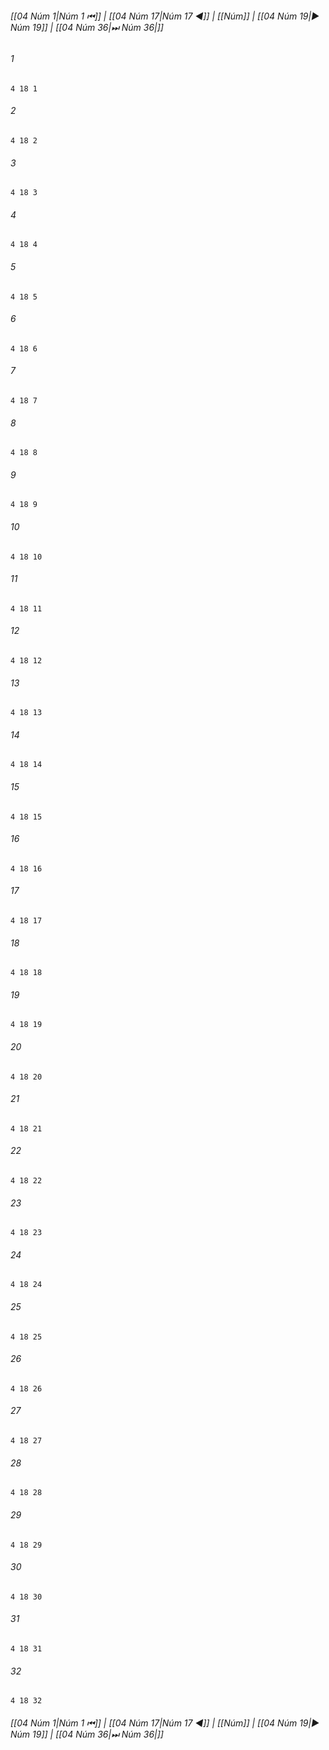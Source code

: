 
###### [[04 Núm 1|Núm 1 ⏮]] | [[04 Núm 17|Núm 17 ◀]] | [[Núm]] | [[04 Núm 19|▶ Núm 19]] | [[04 Núm 36|⏭ Núm 36|]]

###### 1
``` verse
4 18 1 
```
###### 2
``` verse
4 18 2 
```
###### 3
``` verse
4 18 3 
```
###### 4
``` verse
4 18 4 
```
###### 5
``` verse
4 18 5 
```
###### 6
``` verse
4 18 6 
```
###### 7
``` verse
4 18 7 
```
###### 8
``` verse
4 18 8 
```
###### 9
``` verse
4 18 9 
```
###### 10
``` verse
4 18 10 
```
###### 11
``` verse
4 18 11 
```
###### 12
``` verse
4 18 12 
```
###### 13
``` verse
4 18 13 
```
###### 14
``` verse
4 18 14 
```
###### 15
``` verse
4 18 15 
```
###### 16
``` verse
4 18 16 
```
###### 17
``` verse
4 18 17 
```
###### 18
``` verse
4 18 18 
```
###### 19
``` verse
4 18 19 
```
###### 20
``` verse
4 18 20 
```
###### 21
``` verse
4 18 21 
```
###### 22
``` verse
4 18 22 
```
###### 23
``` verse
4 18 23 
```
###### 24
``` verse
4 18 24 
```
###### 25
``` verse
4 18 25 
```
###### 26
``` verse
4 18 26 
```
###### 27
``` verse
4 18 27 
```
###### 28
``` verse
4 18 28 
```
###### 29
``` verse
4 18 29 
```
###### 30
``` verse
4 18 30 
```
###### 31
``` verse
4 18 31 
```
###### 32
``` verse
4 18 32 
```

###### [[04 Núm 1|Núm 1 ⏮]] | [[04 Núm 17|Núm 17 ◀]] | [[Núm]] | [[04 Núm 19|▶ Núm 19]] | [[04 Núm 36|⏭ Núm 36|]]

